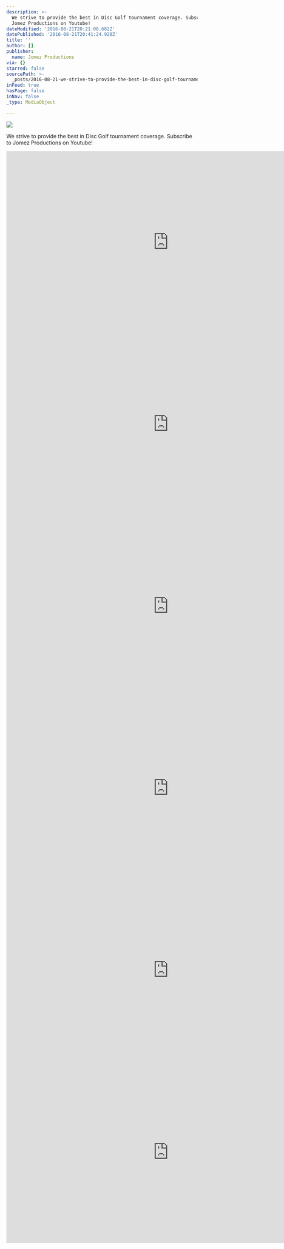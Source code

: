 ```yaml
---
description: >-
  We strive to provide the best in Disc Golf tournament coverage. Subscribe to
  Jomez Productions on Youtube!
dateModified: '2016-08-21T20:21:08.682Z'
datePublished: '2016-08-21T20:41:24.920Z'
title: ''
author: []
publisher:
  name: Jomez Productions
via: {}
starred: false
sourcePath: >-
  _posts/2016-08-21-we-strive-to-provide-the-best-in-disc-golf-tournament-covera.md
inFeed: true
hasPage: false
inNav: false
_type: MediaObject

---
```

![](https://the-grid-user-content.s3-us-west-2.amazonaws.com/28be9fec-8539-4cab-92ef-94383515ecfd.jpg)

We strive to provide the best in Disc Golf tournament coverage. Subscribe to Jomez Productions on Youtube!

<iframe src="https://cdn.embedly.com/widgets/media.html?src=https%3A%2F%2Fwww.youtube.com%2Fembed%2FnphKPJA_8_U%3Ffeature%3Doembed&amp;url=http%3A%2F%2Fwww.youtube.com%2Fwatch%3Fv%3DnphKPJA_8_U&amp;image=https%3A%2F%2Fi.ytimg.com%2Fvi%2FnphKPJA_8_U%2Fhqdefault.jpg&amp;key=b7d04c9b404c499eba89ee7072e1c4f7&amp;type=text%2Fhtml&amp;schema=youtube" width="854" height="480" scrolling="no" frameborder="0" allowfullscreen="" style=""></iframe>

<iframe src="https://cdn.embedly.com/widgets/media.html?src=https%3A%2F%2Fwww.youtube.com%2Fembed%2FIGhPPXOtwIM%3Ffeature%3Doembed&amp;url=http%3A%2F%2Fwww.youtube.com%2Fwatch%3Fv%3DIGhPPXOtwIM&amp;image=https%3A%2F%2Fi.ytimg.com%2Fvi%2FIGhPPXOtwIM%2Fhqdefault.jpg&amp;key=b7d04c9b404c499eba89ee7072e1c4f7&amp;type=text%2Fhtml&amp;schema=youtube" width="854" height="480" scrolling="no" frameborder="0" allowfullscreen="" style=""></iframe>

<iframe src="https://cdn.embedly.com/widgets/media.html?src=https%3A%2F%2Fwww.youtube.com%2Fembed%2Fu_FuzWdQxRs%3Ffeature%3Doembed&amp;url=http%3A%2F%2Fwww.youtube.com%2Fwatch%3Fv%3Du_FuzWdQxRs&amp;image=https%3A%2F%2Fi.ytimg.com%2Fvi%2Fu_FuzWdQxRs%2Fhqdefault.jpg&amp;key=b7d04c9b404c499eba89ee7072e1c4f7&amp;type=text%2Fhtml&amp;schema=youtube" width="854" height="480" scrolling="no" frameborder="0" allowfullscreen="" style=""></iframe>

<iframe src="https://cdn.embedly.com/widgets/media.html?src=https%3A%2F%2Fwww.youtube.com%2Fembed%2Fh0QyV2t0Xhs%3Ffeature%3Doembed&amp;url=http%3A%2F%2Fwww.youtube.com%2Fwatch%3Fv%3Dh0QyV2t0Xhs&amp;image=https%3A%2F%2Fi.ytimg.com%2Fvi%2Fh0QyV2t0Xhs%2Fhqdefault.jpg&amp;key=b7d04c9b404c499eba89ee7072e1c4f7&amp;type=text%2Fhtml&amp;schema=youtube" width="854" height="480" scrolling="no" frameborder="0" allowfullscreen="" style=""></iframe>

<iframe src="https://cdn.embedly.com/widgets/media.html?src=https%3A%2F%2Fwww.youtube.com%2Fembed%2FobThZtBw7jk%3Ffeature%3Doembed&amp;url=http%3A%2F%2Fwww.youtube.com%2Fwatch%3Fv%3DobThZtBw7jk&amp;image=https%3A%2F%2Fi.ytimg.com%2Fvi%2FobThZtBw7jk%2Fhqdefault.jpg&amp;key=b7d04c9b404c499eba89ee7072e1c4f7&amp;type=text%2Fhtml&amp;schema=youtube" width="854" height="480" scrolling="no" frameborder="0" allowfullscreen="" style=""></iframe>

<iframe src="https://cdn.embedly.com/widgets/media.html?src=https%3A%2F%2Fwww.youtube.com%2Fembed%2F09XR7ctnZnw%3Ffeature%3Doembed&amp;url=http%3A%2F%2Fwww.youtube.com%2Fwatch%3Fv%3D09XR7ctnZnw&amp;image=https%3A%2F%2Fi.ytimg.com%2Fvi%2F09XR7ctnZnw%2Fhqdefault.jpg&amp;key=b7d04c9b404c499eba89ee7072e1c4f7&amp;type=text%2Fhtml&amp;schema=youtube" width="854" height="480" scrolling="no" frameborder="0" allowfullscreen="" style=""></iframe>